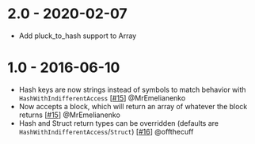 # 2.0 - 2020-02-07

- Add pluck_to_hash support to Array

# 1.0 - 2016-06-10

- Hash keys are now strings instead of symbols to match behavior with `HashWithIndifferentAccess` [[#15](https://github.com/girishso/pluck_to_hash/pull/15)] @MrEmelianenko
- Now accepts a block, which will return an array of whatever the block returns [[#15](https://github.com/girishso/pluck_to_hash/pull/15#issue-157198216)] @MrEmelianenko
- Hash and Struct return types can be overridden (defaults are `HashWithIndifferentAccess`/`Struct`) [[#16](https://github.com/girishso/pluck_to_hash/pull/16)] @offthecuff
